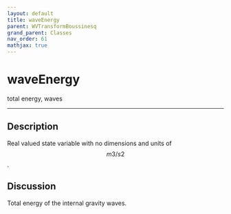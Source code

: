 ```yaml
---
layout: default
title: waveEnergy
parent: WVTransformBoussinesq
grand_parent: Classes
nav_order: 61
mathjax: true
---
```


#  waveEnergy

total energy, waves


---

## Description
Real valued state variable with no dimensions and units of $$m3/s2$$.

## Discussion

Total energy of the internal gravity waves.

